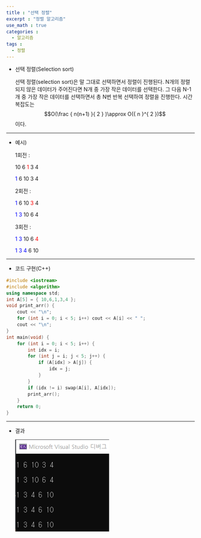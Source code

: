 ```yaml
---
title : "선택 정렬"
excerpt : "정렬 알고리즘"
use_math : true
categories :
  - 알고리즘
tags :
  - 정렬
---
```


- 선택 정렬(Selection sort)

  선택 정렬(selection sort)은 말 그대로 선택하면서 정렬이 진행된다. N개의 정렬되지 않은 데이터가 주어진다면 N개 중 가장 작은 데이터를 선택한다. 그 다음 N-1개 중 가장 작은 데이터를 선택하면서 총 N번 반복 선택하여 정렬을 진행한다. 시간 복잡도는 $$O(\frac { n(n+1) }{ 2 } )\approx O({ n }^{ 2 })$$이다.

---

- 예시)

  1회전 :   

  10  6  <span style="color:red">1</span>  3  4  

  <span style="color:blue">1</span>  6  10  3  4  

  2회전 :

  <span style="color:blue">1</span>  6  10  <span style="color:red">3</span>  4  

  <span style="color:blue">1</span>  <span style="color:blue">3</span>  10  6  4  

  3회전 :

  <span style="color:blue">1</span>  <span style="color:blue">3</span>  10  6  <span style="color:red">4</span>   

  <span style="color:blue">1</span>  <span style="color:blue">3</span>  <span style="color:blue">4</span>   6  10


---

- 코드 구현(C++)

```cpp
#include <iostream>
#include <algorithm>
using namespace std;
int A[5] = { 10,6,1,3,4 };
void print_arr() {
	cout << "\n";
	for (int i = 0; i < 5; i++) cout << A[i] << " ";
	cout << "\n";
}
int main(void) {
	for (int i = 0; i < 5; i++) {
		int idx = i;
		for (int j = i; j < 5; j++) {
			if (A[idx] > A[j]) {
				idx = j;
			}
		}
		if (idx != i) swap(A[i], A[idx]);
		print_arr();
	}
	return 0;
}
```
---

- 결과

  ![](/assets/images/선택.png)
